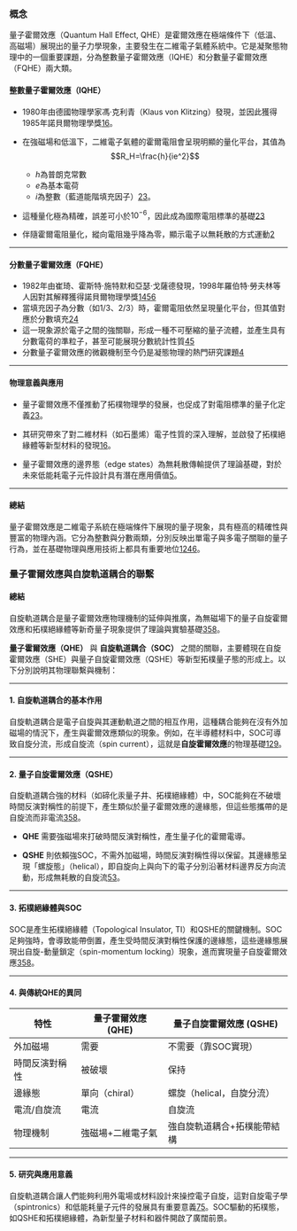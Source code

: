 ### 概念

量子霍爾效應（Quantum Hall Effect, QHE）是霍爾效應在極端條件下（低溫、高磁場）展現出的量子力學現象，主要發生在二維電子氣體系統中。它是凝聚態物理中的一個重要課題，分為整數量子霍爾效應（IQHE）和分數量子霍爾效應（FQHE）兩大類。

#### 整數量子霍爾效應（IQHE）
- 1980年由德國物理學家馮·克利青（Klaus von Klitzing）發現，並因此獲得1985年諾貝爾物理學獎[1](https://zh.wikipedia.org/zh-tw/%E9%87%8F%E5%AD%90%E9%9C%8D%E5%B0%94%E6%95%88%E5%BA%94)[6](https://zh.wikipedia.org/zh-hk/%E9%87%8F%E5%AD%90%E9%9C%8D%E5%B0%94%E6%95%88%E5%BA%94)。
- 在強磁場和低溫下，二維電子氣體的霍爾電阻會呈現明顯的量化平台，其值為$$R_H=\frac{h}{ie^2}$$
	- $h$為普朗克常數
	- $e$為基本電荷
	- $i$為整數（藍道能階填充因子）[2](https://bimonthly.ps-taiwan.org/articles/67bc33331efd7411b20ccc93)[3](https://case.ntu.edu.tw/blog/?p=24948)。
	
- 這種量化極為精確，誤差可小於$10^{-6}$，因此成為國際電阻標準的基礎[2](https://bimonthly.ps-taiwan.org/articles/67bc33331efd7411b20ccc93)[3](https://case.ntu.edu.tw/blog/?p=24948)
- 伴隨霍爾電阻量化，縱向電阻幾乎降為零，顯示電子以無耗散的方式運動[2](https://bimonthly.ps-taiwan.org/articles/67bc33331efd7411b20ccc93)

---

#### 分數量子霍爾效應（FQHE）

- 1982年由崔琦、霍斯特·施特默和亞瑟·戈薩德發現，1998年羅伯特·勞夫林等人因對其解釋獲得諾貝爾物理學獎[1](https://zh.wikipedia.org/zh-tw/%E9%87%8F%E5%AD%90%E9%9C%8D%E5%B0%94%E6%95%88%E5%BA%94)[4](https://zh.wikipedia.org/zh-tw/%E5%88%86%E6%95%B8%E9%87%8F%E5%AD%90%E9%9C%8D%E7%88%BE%E6%95%88%E6%87%89)[5](https://scitechvista.nat.gov.tw/Article/C000003/detail?ID=bf5d8e93-95ab-4dfb-82da-70bc141ad9f7)[6](https://zh.wikipedia.org/zh-hk/%E9%87%8F%E5%AD%90%E9%9C%8D%E5%B0%94%E6%95%88%E5%BA%94)
- 當填充因子為分數（如1/3、2/3）時，霍爾電阻依然呈現量化平台，但其值對應於分數填充[2](https://bimonthly.ps-taiwan.org/articles/67bc33331efd7411b20ccc93)[4](https://zh.wikipedia.org/zh-tw/%E5%88%86%E6%95%B8%E9%87%8F%E5%AD%90%E9%9C%8D%E7%88%BE%E6%95%88%E6%87%89)
- 這一現象源於電子之間的強關聯，形成一種不可壓縮的量子流體，並產生具有分數電荷的準粒子，甚至可能展現分數統計性質[4](https://zh.wikipedia.org/zh-tw/%E5%88%86%E6%95%B8%E9%87%8F%E5%AD%90%E9%9C%8D%E7%88%BE%E6%95%88%E6%87%89)[5](https://scitechvista.nat.gov.tw/Article/C000003/detail?ID=bf5d8e93-95ab-4dfb-82da-70bc141ad9f7)
- 分數量子霍爾效應的微觀機制至今仍是凝態物理的熱門研究課題[4](https://zh.wikipedia.org/zh-tw/%E5%88%86%E6%95%B8%E9%87%8F%E5%AD%90%E9%9C%8D%E7%88%BE%E6%95%88%E6%87%89)

---

#### 物理意義與應用

- 量子霍爾效應不僅推動了拓樸物理學的發展，也促成了對電阻標準的量子化定義[2](https://bimonthly.ps-taiwan.org/articles/67bc33331efd7411b20ccc93)[3](https://case.ntu.edu.tw/blog/?p=24948)。
    
- 其研究帶來了對二維材料（如石墨烯）電子性質的深入理解，並啟發了拓樸絕緣體等新型材料的發現[1](https://zh.wikipedia.org/zh-tw/%E9%87%8F%E5%AD%90%E9%9C%8D%E5%B0%94%E6%95%88%E5%BA%94)[6](https://zh.wikipedia.org/zh-hk/%E9%87%8F%E5%AD%90%E9%9C%8D%E5%B0%94%E6%95%88%E5%BA%94)。
    
- 量子霍爾效應的邊界態（edge states）為無耗散傳輸提供了理論基礎，對於未來低能耗電子元件設計具有潛在應用價值[5](https://scitechvista.nat.gov.tw/Article/C000003/detail?ID=bf5d8e93-95ab-4dfb-82da-70bc141ad9f7)。
    

---

#### 總結

量子霍爾效應是二維電子系統在極端條件下展現的量子現象，具有極高的精確性與豐富的物理內涵。它分為整數與分數兩類，分別反映出單電子與多電子關聯的量子行為，並在基礎物理與應用技術上都具有重要地位[1](https://zh.wikipedia.org/zh-tw/%E9%87%8F%E5%AD%90%E9%9C%8D%E5%B0%94%E6%95%88%E5%BA%94)[2](https://bimonthly.ps-taiwan.org/articles/67bc33331efd7411b20ccc93)[4](https://zh.wikipedia.org/zh-tw/%E5%88%86%E6%95%B8%E9%87%8F%E5%AD%90%E9%9C%8D%E7%88%BE%E6%95%88%E6%87%89)[6](https://zh.wikipedia.org/zh-hk/%E9%87%8F%E5%AD%90%E9%9C%8D%E5%B0%94%E6%95%88%E5%BA%94)。

### 量子霍爾效應與自旋軌道耦合的聯繫

#### 總結
自旋軌道耦合是量子霍爾效應物理機制的延伸與推廣，為無磁場下的量子自旋霍爾效應和拓樸絕緣體等新奇量子現象提供了理論與實驗基礎[3](https://pb.ps-taiwan.org/modules/news/article.php?storyid=16)[5](https://www.tiri.narl.org.tw/Files/Doc/Publication/InstTdy/211/02110680.pdf)[8](https://www.shiyanjia.com/knowledge/articleinfo-4420.html)。

**量子霍爾效應（QHE）** 與 **自旋軌道耦合（SOC）** 之間的關聯，主要體現在自旋霍爾效應（SHE）與量子自旋霍爾效應（QSHE）等新型拓樸量子態的形成上。以下分別說明其物理聯繫與機制：

---
#### 1. 自旋軌道耦合的基本作用

自旋軌道耦合是電子自旋與其運動軌道之間的相互作用，這種耦合能夠在沒有外加磁場的情況下，產生與霍爾效應類似的現象。例如，在半導體材料中，SOC可導致自旋分流，形成自旋流（spin current），這就是**自旋霍爾效應**的物理基礎[1](https://www.science.ntu.edu.tw/research-26/)[2](https://ndltd.ncl.edu.tw/cgi-bin/gs32/gsweb.cgi/login?o=dnclcdr&s=id%3D%22093NTU05198048%22.&searchmode=basic)[9](https://ndltd.ncl.edu.tw/cgi-bin/gs32/gsweb.cgi/login?o=dnclcdr&s=id%3D%22097NTU05198031%22.&searchmode=basic)。

---
#### 2. 量子自旋霍爾效應（QSHE）

自旋軌道耦合強的材料（如碲化汞量子井、拓樸絕緣體）中，SOC能夠在不破壞時間反演對稱性的前提下，產生類似於量子霍爾效應的邊緣態，但這些態攜帶的是自旋流而非電流[3](https://pb.ps-taiwan.org/modules/news/article.php?storyid=16)[5](https://www.tiri.narl.org.tw/Files/Doc/Publication/InstTdy/211/02110680.pdf)[8](https://www.shiyanjia.com/knowledge/articleinfo-4420.html)。

- **QHE** 需要強磁場來打破時間反演對稱性，產生量子化的霍爾電導。
    
- **QSHE** 則依賴強SOC，不需外加磁場，時間反演對稱性得以保留。其邊緣態呈現「螺旋態」（helical），即自旋向上與向下的電子分別沿著材料邊界反方向流動，形成無耗散的自旋流[5](https://www.tiri.narl.org.tw/Files/Doc/Publication/InstTdy/211/02110680.pdf)[3](https://pb.ps-taiwan.org/modules/news/article.php?storyid=16)。
---
#### 3. 拓樸絕緣體與SOC

SOC是產生拓樸絕緣體（Topological Insulator, TI）和QSHE的關鍵機制。SOC足夠強時，會導致能帶倒置，產生受時間反演對稱性保護的邊緣態，這些邊緣態展現出自旋-動量鎖定（spin-momentum locking）現象，進而實現量子自旋霍爾效應[3](https://pb.ps-taiwan.org/modules/news/article.php?storyid=16)[5](https://www.tiri.narl.org.tw/Files/Doc/Publication/InstTdy/211/02110680.pdf)[8](https://www.shiyanjia.com/knowledge/articleinfo-4420.html)。

---
#### 4. 與傳統QHE的異同

|特性|量子霍爾效應 (QHE)|量子自旋霍爾效應 (QSHE)|
|---|---|---|
|外加磁場|需要|不需要（靠SOC實現）|
|時間反演對稱性|被破壞|保持|
|邊緣態|單向（chiral）|螺旋（helical，自旋分流）|
|電流/自旋流|電流|自旋流|
|物理機制|強磁場+二維電子氣|強自旋軌道耦合+拓樸能帶結構|

---
#### 5. 研究與應用意義

自旋軌道耦合讓人們能夠利用外電場或材料設計來操控電子自旋，這對自旋電子學（spintronics）和低能耗量子元件的發展具有重要意義[7](http://www.wuli.ac.cn/cn/article/pdf/preview/31274.pdf)[5](https://www.tiri.narl.org.tw/Files/Doc/Publication/InstTdy/211/02110680.pdf)。SOC驅動的拓樸態，如QSHE和拓樸絕緣體，為新型量子材料和器件開啟了廣闊前景。
